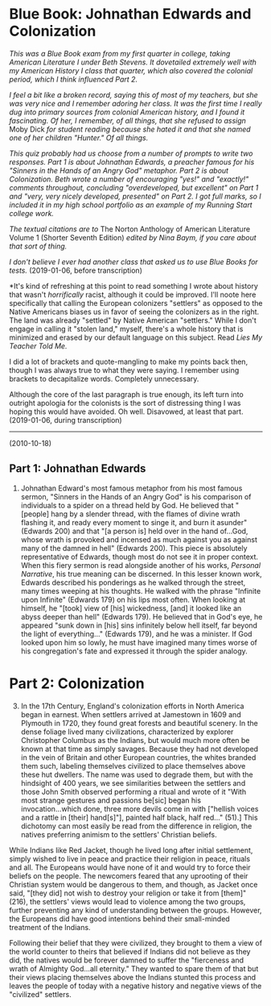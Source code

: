 # Blue Book: Johnathan Edwards and Colonization

*This was a Blue Book exam from my first quarter in college, taking American Literature I under Beth Stevens. It dovetailed extremely well with my American History I class that quarter, which also covered the colonial period, which I think influenced Part 2.*

*I feel a bit like a broken record, saying this of most of my teachers, but she was very nice and I remember adoring her class. It was the first time I really dug into primary sources from colonial American history, and I found it fascinating. Of her, I remember, of all things, that she refused to assign* Moby Dick *for student reading because she hated it and that she named one of her children "Hunter." Of all things.*

*This quiz probably had us choose from a number of prompts to write two responses. Part 1 is about Johnathan Edwards, a preacher famous for his "Sinners in the Hands of an Angry God" metaphor. Part 2 is about Colonization. Beth wrote a number of encouraging "yes!" and "exactly!" comments throughout, concluding "overdeveloped, but excellent" on Part 1 and "very, very nicely developed, presented" on Part 2. I got full marks, so I included it in my high school portfolio as an example of my Running Start college work.*

*The textual citations are to* The Norton Anthology of American Literature Volume 1 (Shorter Seventh Edition) *edited by Nina Baym, if you care about that sort of thing.*

*I don't believe I ever had another class that asked us to use Blue Books for tests.* (2019-01-06, before transcription)

*It's kind of refreshing at this point to read something I wrote about history that wasn't *horrifically* racist, although it could be improved. I'll noote here specifically that calling the European colonizers "settlers" as opposed to the Native Americans biases us in favor of seeing the colonizers as in the right. The land was already "settled" by Native American "settlers." While I don't engage in calling it "stolen land," myself, there's a whole history that is minimized and erased by our default language on this subject. Read *Lies My Teacher Told Me.* 

I did a lot of brackets and quote-mangling to make my points back then, though I was always true to what they were saying. I remember using brackets to decapitalize words. Completely unnecessary.

Although the core of the last paragraph is true enough, its left turn into outright apologia for the colonists is the sort of distressing thing I was hoping this would have avoided. Oh well. Disavowed, at least that part. (2019-01-06, during transcription)

-----

(2010-10-18)

## Part 1: Johnathan Edwards

1) Johnathan Edward's most famous metaphor from his most famous sermon, "Sinners in the Hands of an Angry God" is his comparison of individuals to a spider on a thread held by God. He believed that "[people] hang by a slender thread, with the flames of divine wrath flashing it, and ready every moment to singe it, and burn it asunder" (Edwards 200) and that "[a person is] held over in the hand of...God, whose wrath is provoked and incensed as much against you as against many of the damned in hell" (Edwards 200). This piece is absolutely representative of Edwards, though most do not see it in proper context. When this fiery sermon is read alongside another of his works, *Personal Narrative*, his true meaning can be discerned. In this lesser known work, Edwards described his ponderings as he walked through the street, many times weeping at his thoughts. He walked with the phrase "Infinite upon Infinite" (Edwards 179) on his lips most often. When looking at himself, he "[took] view of [his] wickedness, [and] it looked like an abyss deeper than hell" (Edwards 179). He believed that in God's eye, he appeared "sunk down in [his] sins infinitely below hell itself, far beyond the light of everything..." (Edwards 179), and he was a minister. If God looked upon him so lowly, he must have imagined many times worse of his congregation's fate and expressed it through the spider analogy.

# Part 2: Colonization

3) In the 17th Century, England's colonization efforts in North America began in earnest. When settlers arrived at Jamestown in 1609 and Plymouth in 1720, they found great forests and beautiful scenery. In the dense foliage lived many civilizations, characterized by explorer Christopher Columbus as the Indians, but would much more often be known at that time as simply savages. Because they had not developed in the vein of Britain and other European countries, the whites branded them such, labeling themselves civilized to place themselves above these hut dwellers. The name was used to degrade them, but with the hindsight of 400 years, we see similarities between the settlers and those John Smith observed performing a ritual and wrote of it "With most strange gestures and passions be[sic] began his invocation...which done, three more devils come in with ["hellish voices and a rattle in [their] hand[s]"], painted half black, half red..." (51).] This dichotomy can most easily be read from the difference in religion, the natives preferring animism to the settlers' Christian beliefs.

While Indians like Red Jacket, though he lived long after initial settlement, simply wished to live in peace and practice their religion in peace, rituals and all. The Europeans would have none of it and would try to force their beliefs on the people. The newcomers feared that any uprooting of their Christian system would be dangerous to them, and though, as Jacket once said, "[they did] not wish to destroy your religion or take it from [them]" (216), the settlers' views would lead to violence among the two groups, further preventing any kind of understanding between the groups. However, the Europeans did have good intentions behind their small-minded treatment of the Indians.

Following their belief that they were civilized, they brought to them a view of the world counter to theirs that believed if Indians did not believe as they did, the natives would be forever damned to suffer the "fierceness and wrath of Almighty God...all eternity." They wanted to spare them of that but their views placing themselves above the Indians stunted this process and leaves the people of today with a negative history and negative views of the "civilized" settlers.
